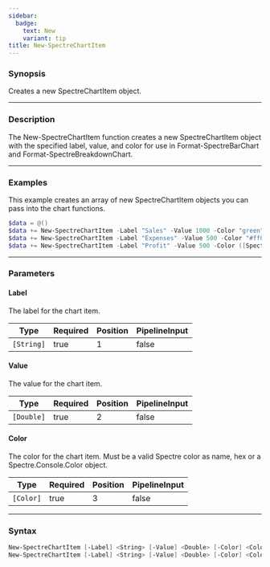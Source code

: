 ```yaml
---
sidebar:
  badge:
    text: New
    variant: tip
title: New-SpectreChartItem
---
```




### Synopsis
Creates a new SpectreChartItem object.

---

### Description

The New-SpectreChartItem function creates a new SpectreChartItem object with the specified label, value, and color for use in Format-SpectreBarChart and Format-SpectreBreakdownChart.

---

### Examples
This example creates an array of new SpectreChartItem objects you can pass into the chart functions.

```powershell
$data = @()
$data += New-SpectreChartItem -Label "Sales" -Value 1000 -Color "green"
$data += New-SpectreChartItem -Label "Expenses" -Value 500 -Color "#ff0000"
$data += New-SpectreChartItem -Label "Profit" -Value 500 -Color ([Spectre.Console.Color]::Blue)
```

---

### Parameters
#### **Label**
The label for the chart item.

|Type      |Required|Position|PipelineInput|
|----------|--------|--------|-------------|
|`[String]`|true    |1       |false        |

#### **Value**
The value for the chart item.

|Type      |Required|Position|PipelineInput|
|----------|--------|--------|-------------|
|`[Double]`|true    |2       |false        |

#### **Color**
The color for the chart item. Must be a valid Spectre color as name, hex or a Spectre.Console.Color object.

|Type     |Required|Position|PipelineInput|
|---------|--------|--------|-------------|
|`[Color]`|true    |3       |false        |

---

### Syntax
```powershell
New-SpectreChartItem [-Label] <String> [-Value] <Double> [-Color] <Color> [<CommonParameters>]
New-SpectreChartItem [-Label] <String> [-Value] <Double> [-Color] <Color> [<CommonParameters>]
```
